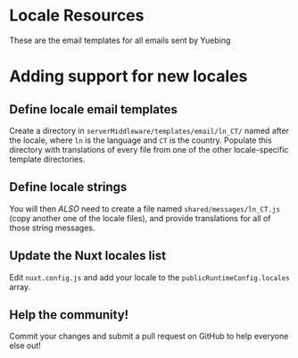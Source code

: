 Locale Resources
================
These are the email templates for all emails sent by Yuebing

# Adding support for new locales

## Define locale email templates
Create a directory in `serverMiddleware/templates/email/ln_CT/` named after the locale,
where `ln` is the language and `CT` is the country. Populate this directory with translations
of every file from one of the other locale-specific template directories.

## Define locale strings
You will then *ALSO* need to create a file named `shared/messages/ln_CT.js` (copy another one of the locale files),
and provide translations for all of those string messages.

## Update the Nuxt locales list
Edit `nuxt.config.js` and add your locale to the `publicRuntimeConfig.locales` array.

## Help the community!
Commit your changes and submit a pull request on GitHub to help everyone else out!
